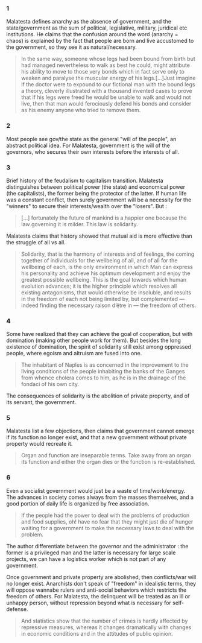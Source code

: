 ### 1

Malatesta defines anarchy as the absence of government, and the state/government as the sum of political, legislative, military, juridical etc institutions. He claims that the confusion around the word (anarchy = chaos) is explained by the fact that people are born and live accustomed to the government, so they see it as natural/necessary.

>In the same way, someone whose legs had been bound from birth but had managed nevertheless to walk as best he could, might attribute his ability to move to those very bonds which in fact serve only to weaken and paralyse the muscular energy of his legs.[...]Just imagine if the doctor were to expound to our fictional man with the bound legs a theory, cleverly illustrated with a thousand invented cases to prove that if his legs were freed he would be unable to walk and would not live, then that man would ferociously defend his bonds and consider as his enemy anyone who tried to remove them.

### 2

Most people see gov/the state as the general "will of the people", an abstract political idea. For Malatesta, government is the will of the governors, who secures their own interests before the interests of all.

### 3

Brief history of the feudalism to capitalism transition. Malatesta distinguishes between political power (the state) and economical power (the capitalists), the former being the protector of the latter.
If human life was a constant conflict, then surely government will be a necessity for the "winners" to secure their interests/wealth over the "losers". But :

>[...] fortunately the future of mankind is a happier one because the law governing it is milder. This law is solidarity.

Malatesta claims that history showed that mutual aid is more effective than the struggle of all vs all.

>Solidarity, that is the harmony of interests and of feelings, the coming together of individuals for the wellbeing of all, and of all for the wellbeing of each, is the only environment in which Man can express his personality and achieve his optimum development and enjoy the greatest possible wellbeing. This is the goal towards which human evolution advances; it is the higher principle which resolves all existing antagonisms, that would otherwise be insoluble, and results in the freedom of each not being limited by, but complemented — indeed finding the necessary raison d’être in — the freedom of others.

### 4

Some have realized that they can achieve the goal of cooperation, but with domination (making other people work for them). But besides the long existence of domination, the spirit of solidarity still exist among oppressed people, where egoism and altruism are fused into one.

>The inhabitant of Naples is as concerned in the improvement to the living conditions of the people inhabiting the banks of the Ganges from whence cholera comes to him, as he is in the drainage of the fondaci of his own city.

The consequences of solidarity is the abolition of private property, and of its servant, the government.

### 5

Malatesta list a few objections, then claims that government cannot emerge if its function no longer exist, and that a new government without private property would recreate it.

>Organ and function are inseparable terms. Take away from an organ its function and either the organ dies or the function is re-established.

### 6

Even a socialist government would just be a waste of time/work/energy. The advances in society comes always from the masses themselves, and a good portion of daily life is organized by free association.

>If the people had the power to deal with the problems of production and food supplies, oh! have no fear that they might just die of hunger waiting for a government to make the necessary laws to deal with the problem.

The author differentiate between the governor and the administrator : the former is a privileged man and the latter is necessary for large scale projects, we can have a logistics worker which is not part of any government.

Once government and private property are abolished, then conflicts/war will no longer exist. Anarchists don't speak of "freedom" in idealistic terms, they will oppose wannabe rulers and anti-social behaviors which restricts the freedom of others. For Malatesta, the delinquent will be treated as an ill or unhappy person, without repression beyond what is necessary for self-defense.

>And statistics show that the number of crimes is hardly affected by repressive measures, whereas it changes dramatically with changes in economic conditions and in the attitudes of public opinion.
